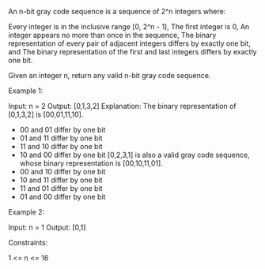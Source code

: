 An n-bit gray code sequence is a sequence of 2^n integers where:


Every integer is in the inclusive range [0, 2^n - 1],
The first integer is 0,
An integer appears no more than once in the sequence,
The binary representation of every pair of adjacent integers differs by
exactly one bit, and
The binary representation of the first and last integers differs by exactly
one bit.


Given an integer n, return any valid n-bit gray code sequence.


Example 1:


Input: n = 2
Output: [0,1,3,2]
Explanation:
The binary representation of [0,1,3,2] is [00,01,11,10].
- 00 and 01 differ by one bit
- 01 and 11 differ by one bit
- 11 and 10 differ by one bit
- 10 and 00 differ by one bit
[0,2,3,1] is also a valid gray code sequence, whose binary representation is
[00,10,11,01].
- 00 and 10 differ by one bit
- 10 and 11 differ by one bit
- 11 and 01 differ by one bit
- 01 and 00 differ by one bit


Example 2:


Input: n = 1
Output: [0,1]



Constraints:


1 <= n <= 16




